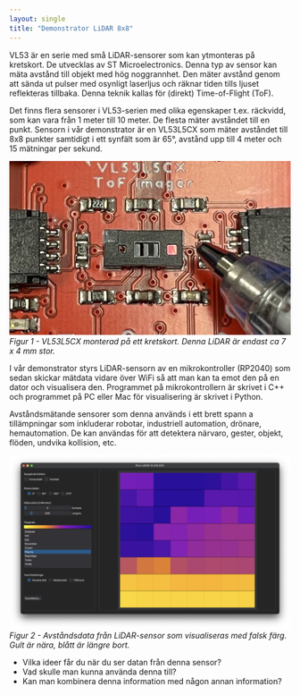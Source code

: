 ```yaml
---
layout: single
title: "Demonstrator LiDAR 8x8"
---
```


VL53 är en serie med små LiDAR-sensorer som kan ytmonteras på kretskort. De utvecklas av ST Microelectronics. Denna typ av sensor kan mäta avstånd till objekt med hög noggrannhet. Den mäter avstånd genom att sända ut pulser med osynligt laserljus och räknar tiden tills ljuset reflekteras tillbaka. Denna teknik kallas för (direkt) Time-of-Flight (ToF).

Det finns flera sensorer i VL53-serien med olika egenskaper t.ex. räckvidd, som kan vara från 1 meter till 10 meter. De flesta mäter avståndet till en punkt. Sensorn i vår demonstrator är en VL53L5CX som mäter avståndet till 8x8 punkter samtidigt i ett synfält som är 65°, avstånd upp till 4 meter och 15 mätningar per sekund. 

![VL53L5CX monterad på ett kretskort.](vl53l5cx-pen-crop.jpg)
*Figur 1 - VL53L5CX monterad på ett kretskort. Denna LiDAR är endast ca 7 x 4 mm stor.*

I vår demonstrator styrs LiDAR-sensorn av en mikrokontroller (RP2040) som sedan skickar mätdata vidare över WiFi så att man kan ta emot den på en dator och visualisera den. Programmet på mikrokontrollern är skrivet i C++ och programmet på PC eller Mac för visualisering är skrivet i Python.

Avståndsmätande sensorer som denna används i ett brett spann a tillämpningar som inkluderar robotar, industriell automation, drönare, hemautomation. De kan användas för att detektera närvaro, gester, objekt, flöden, undvika kollision, etc. 

![Avståndsdata från LiDAR-sensor](vl53l5cx-lidar-gui.png)
*Figur 2 - Avståndsdata från LiDAR-sensor som visualiseras med falsk färg. Gult är nära, blått är längre bort.*

- Vilka ideer får du när du ser datan från denna sensor?
- Vad skulle man kunna använda denna till?
- Kan man kombinera denna information med någon annan information?
